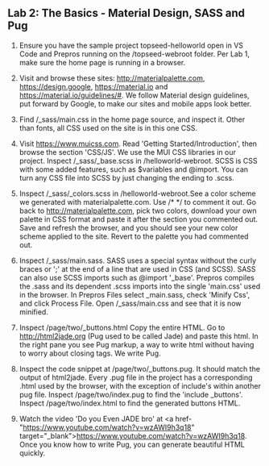 ## Lab 2: The Basics - Material Design, SASS and Pug

1. Ensure you have the sample project topseed-helloworld open in VS Code and Prepros running on the /topseed-webroot folder. Per Lab 1, make sure the home page is running in a browser.

2. Visit and browse these sites: <a href='http://materialpalette.com' target='_blank'>http://materialpalette.com</a>, <a href='https://design.google' target='_blank'>https://design.google</a>, <a href='https://material.io' target='_blank'>https://material.io</a> and
<a href='https://material.io/guidelines/#' target='_blank'>https://material.io/guidelines/#</a>. We follow Material design guidelines, put forward by Google, to make our sites and mobile apps look better. 

3. Find /_sass/main.css in the home page source, and inspect it. Other than fonts, all CSS used on the site is in this one CSS.

4. Visit <a href='https://www.muicss.com' target='_blank'>https://www.muicss.com</a>. Read 'Getting Started/Introduction', then browse the section 'CSS/JS'. We use the MUI CSS libraries in our project. Inspect /_sass/_base.scss in /helloworld-webroot. SCSS is CSS with some added features, such as $variables and @import. You can turn any CSS file into SCSS by just changing the ending to .scss.

5. Inspect /_sass/_colors.scss in /helloworld-webroot.See a color scheme we generated with materialpalette.com. Use /\* \*/ to comment it out. Go back to <a href='http://materialpalette.com' target='_blank'>http://materialpalette.com</a>, pick two colors, download your own palette in CSS format and paste it after the section you commented out. Save and refresh the browser, and you should see your new color scheme applied to the site. Revert to the palette you had commented out.

6. Inspect /_sass/main.sass. SASS uses a special syntax without the curly braces or ';' at the end of a line that are used in CSS (and SCSS). SASS can also use SCSS imports such as @import '_base'. Prepros compiles the .sass and its dependent .scss imports into the single 'main.css' used in the browser. In Prepros Files select _main.sass, check 'Minify Css', and click Process File. Open /_sass/main.css and see that it is now minified.

7. Inspect /page/two/_buttons.html Copy the entire HTML. Go to <a href='http://html2jade.org' target='_blank'>http://html2jade.org</a> (Pug used to be called Jade) and paste this html. In the right pane you see Pug markup, a way to write html without having to
worry about closing tags. We write Pug. 

8. Inspect the code snippet at /page/two/_buttons.pug. It should match the output of html2jade. Every .pug file in the project has a corresponding .html used by the browser, with the exception of include's within another pug file. Inspect /page/two/index.pug to find the 'include _buttons'. Inspect /page/two/index.html to find the generated buttons HTML.

9. Watch the video 'Do you Even JADE bro' at <a href-"https://www.youtube.com/watch?v=wzAWI9h3q18" target="_blank">https://www.youtube.com/watch?v=wzAWI9h3q18</a>. Once you know how to write Pug, you can generate beautiful HTML quickly.
